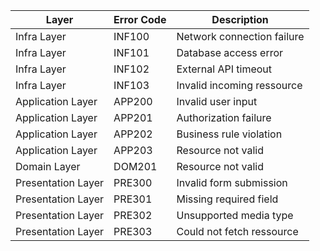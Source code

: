 | Layer              | Error Code | Description                |
| ------------------ | ---------- | -------------------------- |
| Infra Layer        | INF100     | Network connection failure |
| Infra Layer        | INF101     | Database access error      |
| Infra Layer        | INF102     | External API timeout       |
| Infra Layer        | INF103     | Invalid incoming ressource |
| Application Layer  | APP200     | Invalid user input         |
| Application Layer  | APP201     | Authorization failure      |
| Application Layer  | APP202     | Business rule violation    |
| Application Layer  | APP203     | Resource not valid         |
| Domain Layer       | DOM201     | Resource not valid         |
| Presentation Layer | PRE300     | Invalid form submission    |
| Presentation Layer | PRE301     | Missing required field     |
| Presentation Layer | PRE302     | Unsupported media type     |
| Presentation Layer | PRE303     | Could not fetch ressource  |
